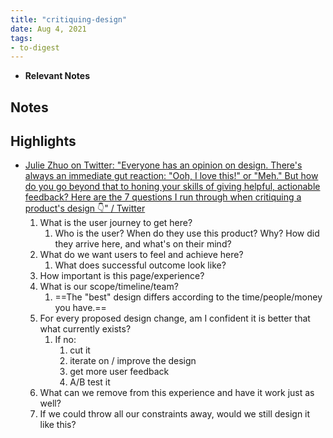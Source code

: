 ```yaml
---
title: "critiquing-design"
date: Aug 4, 2021
tags:
- to-digest
---
```


- **Relevant Notes**


## Notes

## Highlights
- [Julie Zhuo on Twitter: "Everyone has an opinion on design. There's always an immediate gut reaction: "Ooh, I love this!" or "Meh." But how do you go beyond that to honing your skills of giving helpful, actionable feedback? Here are the 7 questions I run through when critiquing a product's design 👇" / Twitter](https://twitter.com/joulee/status/1407902488838119431)
	1. What is the user journey to get here?
		1. Who is the user? When do they use this product? Why? How did they arrive here, and what's on their mind? 
	2. What do we want users to feel and achieve here?
		1. What does successful outcome look like?
	3. How important is this page/experience? 
	4. What is our scope/timeline/team?
		1. ==The "best" design differs according to the time/people/money you have.==
	5. For every proposed design change, am I confident it is better that what currently exists?
		1. If no:
			1. cut it
			2. iterate on / improve the design
			3. get more user feedback
			4. A/B test it
	6. What can we remove from this experience and have it work just as well?
	7. If we could throw all our constraints away, would we still design it like this?